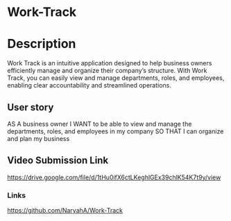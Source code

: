 # Work-Track

# Description
Work Track is an intuitive application designed to help business owners efficiently manage and organize their company’s structure. With Work Track, you can easily view and manage departments, roles, and employees, enabling clear accountability and streamlined operations.

## User story
AS A business owner
I WANT to be able to view and manage the departments, roles, and employees in my company
SO THAT I can organize and plan my business

## Video Submission Link 
https://drive.google.com/file/d/1tHu0ifX6ctLKeghlGEx39chlK54K7t9y/view

### Links 
https://github.com/NaryahA/Work-Track
